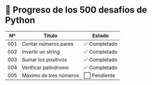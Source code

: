 # 🚀 Progreso de los 500 desafíos de Python

| Nº   | Título                    | Estado      |
|------|---------------------------|-------------|
| 001  | Contar números pares      | ✅ Completado |
| 002  | Invertir un string        | ✅ Completado |
| 003  | Sumar los positivos       | ✅ Completado |
| 004  | Verificar palíndromo      | ✅ Completado |
| 005  | Máximo de tres números    | ⬜ Pendiente |